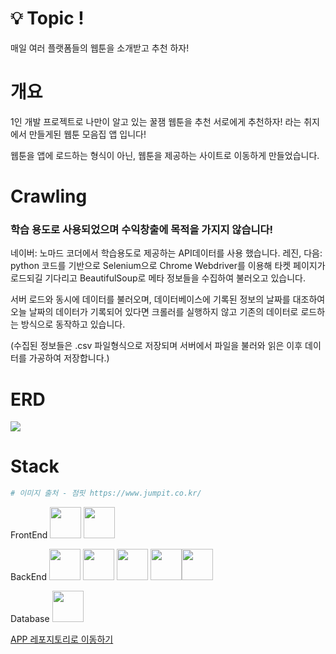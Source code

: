 # 💡 Topic !

매일 여러 플랫폼들의 웹툰을 소개받고 추천 하자!

# 개요  

1인 개발 프로젝트로 나만이 알고 있는 꿀잼 웹툰을 추천 서로에게 추천하자! 라는 취지에서 만들게된 웹툰 모음집 앱 입니다!  

웹툰을 앱에 로드하는 형식이 아닌, 웹툰을 제공하는 사이트로 이동하게 만들었습니다.  

# Crawling  

### 학습 용도로 사용되었으며 수익창출에 목적을 가지지 않습니다!  
네이버: 노마드 코더에서 학습용도로 제공하는 API데이터를 사용 했습니다.
레진, 다음: python 코드를 기반으로 Selenium으로 Chrome Webdriver를 이용해 타켓 페이지가 로드되길 기다리고 BeautifulSoup로 메타 정보들을 수집하여 불러오고 있습니다.  

서버 로드와 동시에 데이터를 불러오며, 데이터베이스에 기록된 정보의 날짜를 대조하여 오늘 날짜의 데이터가 기록되어 있다면 크롤러를 실행하지 않고 기존의 데이터로 로드하는 방식으로 동작하고 있습니다.  

(수집된 정보들은 .csv 파일형식으로 저장되며 서버에서 파일을 불러와 읽은 이후 데이터를 가공하여 저장합니다.)  

# ERD

<img src='https://velog.velcdn.com/images/rkdalsdl98/post/c984f8b1-5059-4006-ad56-1444131c1921/image.png'>

# Stack

```bash
# 이미지 출처 - 점핏 https://www.jumpit.co.kr/
```

FrontEnd
<img src='https://cdn.jumpit.co.kr/images/stacks/flutter.png' width="50" height="50"> <img src='https://cdn.jumpit.co.kr/images/stacks/dart.png' width="50" height="50">

BackEnd
<img src='https://cdn.jumpit.co.kr/images/stacks/typescript.png' width="50" height="50"> <img src='https://cdn.jumpit.co.kr/images/stacks/TypeORM.png' width="50" height="50"> <img src='https://cdn.jumpit.co.kr/images/stacks/nestjs.png' width="50" height="50"> <img src='https://cdn.jumpit.co.kr/images/stacks/node.js.png' width="50" height="50"><img src='https://cdn.jumpit.co.kr/images/stacks/python.png' width="50" height="50">

Database
<img src='https://cdn.jumpit.co.kr/images/stacks/mysql.png' width="50" height="50">  

[APP 레포지토리로 이동하기](https://github.com/rkdalsdl98/toonflix)